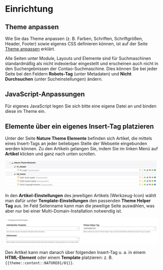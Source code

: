 # Einrichtung

## Theme anpassen

Wie Sie das Theme anpassen (z. B. Farben, Schriften, Schriftgrößen, Header, Footer) sowie eigenes CSS definieren können, ist auf der Seite [Theme anpassen](nature_theme/theme-anpassen.md) erklärt.

Alle Seiten unter Module, Layouts und Elemente sind für Suchmaschinen standardmäßig als nicht indexierbar eingestellt und erscheinen auch nicht in den Suchergebnissen der Contao-Suchmaschine. Dies können Sie bei jeder Seite bei den Feldern **Robots-Tag** (unter Metadaten) und **Nicht Durchsuchen** (unter Sucheinstellungen) ändern.

## JavaScript-Anpassungen

Für eigenes JavaScript legen Sie sich bitte eine eigene Datei an und binden diese im Theme ein.

## Elemente über ein eigenes Insert-Tag platzieren

Unter der Seite **Nature Theme Elemente** befinden sich Artikel, die mittels eines Insert-Tags an jeder beliebigen Stelle der Webseite eingebunden werden können. Zu den Artikeln gelangen Sie, indem Sie im linken Menü auf **Artikel** klicken und ganz nach unten scrollen. 

![](../_images/nature-theme/einrichtung/nature_elemente_fuer_inserttag.png)

In den **Artikel-Einstellungen** des jeweiligen Artikels (Werkzeug-Icon\) wählt man dafür unter **Template-Einstellungen** den passenden **Theme Helper Tag** aus. Im Feld Seitenname kann man die jeweilige Seite auswählen, was aber nur bei einer Multi-Domain-Installation notwendig ist.

![](../_images/nature-theme/einrichtung/theme_helper_tag.png)

Den Artikel kann man danach über folgenden Insert-Tag u. a. in einem **HTML-Element** oder einem **Template** platzieren: z. B.  `{{theme::content::NATURE01/01}}`.
